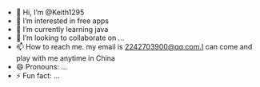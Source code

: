 - 👋 Hi, I’m @Keith1295
- 👀 I’m interested in free apps
- 🌱 I’m currently learning java
- 💞️ I’m looking to collaborate on ...
- 📫 How to reach me. my email is 2242703900@qq.com.I can come and play with me anytime in China
- 😄 Pronouns: ...
- ⚡ Fun fact: ...

<!--
Keith1295/Keith1295 is a ✨ special ✨ repository because its `README.md` (this file) appears on your GitHub profile.
You can click the Preview link to take a look at your changes.
--->
